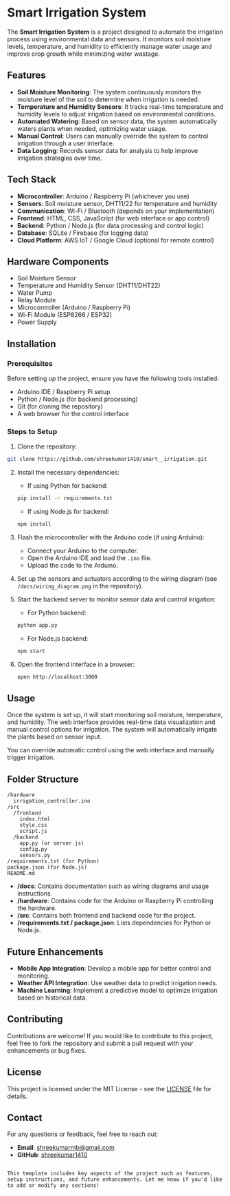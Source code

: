 
# Smart Irrigation System

The **Smart Irrigation System** is a project designed to automate the irrigation process using environmental data and sensors. It monitors soil moisture levels, temperature, and humidity to efficiently manage water usage and improve crop growth while minimizing water wastage.

## Features

- **Soil Moisture Monitoring**: The system continuously monitors the moisture level of the soil to determine when irrigation is needed.
- **Temperature and Humidity Sensors**: It tracks real-time temperature and humidity levels to adjust irrigation based on environmental conditions.
- **Automated Watering**: Based on sensor data, the system automatically waters plants when needed, optimizing water usage.
- **Manual Control**: Users can manually override the system to control irrigation through a user interface.
- **Data Logging**: Records sensor data for analysis to help improve irrigation strategies over time.

## Tech Stack

- **Microcontroller**: Arduino / Raspberry Pi (whichever you use)
- **Sensors**: Soil moisture sensor, DHT11/22 for temperature and humidity
- **Communication**: Wi-Fi / Bluetooth (depends on your implementation)
- **Frontend**: HTML, CSS, JavaScript (for web interface or app control)
- **Backend**: Python / Node.js (for data processing and control logic)
- **Database**: SQLite / Firebase (for logging data)
- **Cloud Platform**: AWS IoT / Google Cloud (optional for remote control)

## Hardware Components

- Soil Moisture Sensor
- Temperature and Humidity Sensor (DHT11/DHT22)
- Water Pump
- Relay Module
- Microcontroller (Arduino / Raspberry Pi)
- Wi-Fi Module (ESP8266 / ESP32)
- Power Supply

## Installation

### Prerequisites

Before setting up the project, ensure you have the following tools installed:

- Arduino IDE / Raspberry Pi setup
- Python / Node.js (for backend processing)
- Git (for cloning the repository)
- A web browser for the control interface

### Steps to Setup

1. Clone the repository:

```bash
git clone https://github.com/shreekumar1410/smart__irrigation.git
```

2. Install the necessary dependencies:

   - If using Python for backend:

   ```bash
   pip install -r requirements.txt
   ```

   - If using Node.js for backend:

   ```bash
   npm install
   ```

3. Flash the microcontroller with the Arduino code (if using Arduino):

   - Connect your Arduino to the computer.
   - Open the Arduino IDE and load the `.ino` file.
   - Upload the code to the Arduino.

4. Set up the sensors and actuators according to the wiring diagram (see `/docs/wiring_diagram.png` in the repository).

5. Start the backend server to monitor sensor data and control irrigation:

   - For Python backend:

   ```bash
   python app.py
   ```

   - For Node.js backend:

   ```bash
   npm start
   ```

6. Open the frontend interface in a browser:

   ```bash
   open http://localhost:3000
   ```

## Usage

Once the system is set up, it will start monitoring soil moisture, temperature, and humidity. The web interface provides real-time data visualization and manual control options for irrigation. The system will automatically irrigate the plants based on sensor input.

You can override automatic control using the web interface and manually trigger irrigation.

## Folder Structure

```
/hardware
  irrigation_controller.ino
/src
  /frontend
    index.html
    style.css
    script.js
  /backend
    app.py (or server.js)
    config.py
    sensors.py
/requirements.txt (for Python)
package.json (for Node.js)
README.md
```

- **/docs**: Contains documentation such as wiring diagrams and usage instructions.
- **/hardware**: Contains code for the Arduino or Raspberry Pi controlling the hardware.
- **/src**: Contains both frontend and backend code for the project.
- **/requirements.txt / package.json**: Lists dependencies for Python or Node.js.

## Future Enhancements

- **Mobile App Integration**: Develop a mobile app for better control and monitoring.
- **Weather API Integration**: Use weather data to predict irrigation needs.
- **Machine Learning**: Implement a predictive model to optimize irrigation based on historical data.

## Contributing

Contributions are welcome! If you would like to contribute to this project, feel free to fork the repository and submit a pull request with your enhancements or bug fixes.

## License

This project is licensed under the MIT License - see the [LICENSE](LICENSE) file for details.

## Contact

For any questions or feedback, feel free to reach out:

- **Email**: shreekumarmb@gmail.com
- **GitHub**: [shreekumar1410](https://github.com/shreekumar1410)
```

This template includes key aspects of the project such as features, setup instructions, and future enhancements. Let me know if you'd like to add or modify any sections!
